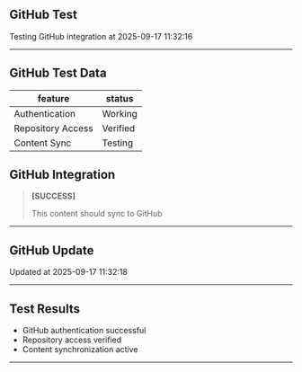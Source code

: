 ## GitHub Test

Testing GitHub integration at 2025-09-17 11:32:16

---

## GitHub Test Data

| feature | status |
|---|---|
| Authentication | Working |
| Repository Access | Verified |
| Content Sync | Testing |

## GitHub Integration

> **[SUCCESS]**
>
> This content should sync to GitHub

---

## GitHub Update

Updated at 2025-09-17 11:32:18

---

## Test Results

- GitHub authentication successful
- Repository access verified
- Content synchronization active

---

